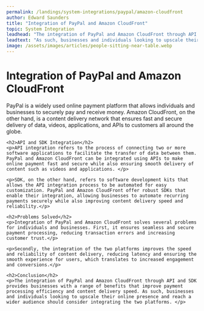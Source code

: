 ```yaml
---
permalink: /landings/system-integrations/paypal/amazon-cloudfront
author: Edward Saunders
title: "Integration of PayPal and Amazon CloudFront"
topic: System Integration
leadhead: "The integration of PayPal and Amazon CloudFront through API and SDK provides businesses with a range of benefits that improve payment processing efficiency and content delivery speed"
leadtext: "As such, businesses and individuals looking to upscale their online presence and reach a wider audience should consider integrating the two platforms."
image: /assets/images/articles/people-sitting-near-table.webp
---
```

<div class="arttext">	<h1>Integration of PayPal and Amazon CloudFront</h1>
	<p>PayPal is a widely used online payment platform that allows individuals and businesses to securely pay and receive money. Amazon CloudFront, on the other hand, is a content delivery network that ensures fast and secure delivery of data, videos, applications, and APIs to customers all around the globe.</p>

	<h2>API and SDK Integration</h2>
	<p>API integration refers to the process of connecting two or more software applications to facilitate the transfer of data between them. PayPal and Amazon CloudFront can be integrated using APIs to make online payment fast and secure while also ensuring smooth delivery of content such as videos and applications. </p>

	<p>SDK, on the other hand, refers to software development kits that allows the API integration process to be automated for easy customization. PayPal and Amazon CloudFront offer robust SDKs that enable their integration, allowing businesses to automate recurring payments securely while also improving content delivery speed and reliability.</p>

	<h2>Problems Solved</h2>
	<p>Integration of PayPal and Amazon CloudFront solves several problems for individuals and businesses. First, it ensures seamless and secure payment processing, reducing transaction errors and increasing customer trust.</p>

	<p>Secondly, the integration of the two platforms improves the speed and reliability of content delivery, reducing latency and ensuring the smooth experience for users, which translates to increased engagement and conversions.</p>

	<h2>Conclusion</h2>
	<p>The integration of PayPal and Amazon CloudFront through API and SDK provides businesses with a range of benefits that improve payment processing efficiency and content delivery speed. As such, businesses and individuals looking to upscale their online presence and reach a wider audience should consider integrating the two platforms. </p>
</div>
